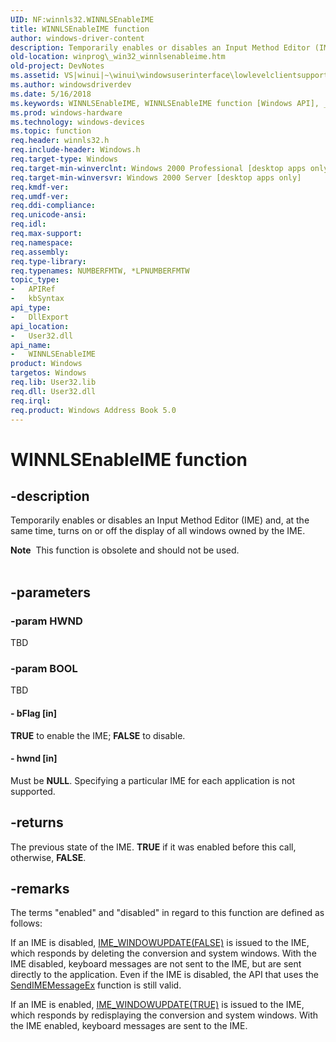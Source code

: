 ```yaml
---
UID: NF:winnls32.WINNLSEnableIME
title: WINNLSEnableIME function
author: windows-driver-content
description: Temporarily enables or disables an Input Method Editor (IME) and, at the same time, turns on or off the display of all windows owned by the IME.
old-location: winprog\_win32_winnlsenableime.htm
old-project: DevNotes
ms.assetid: VS|winui|~\winui\windowsuserinterface\lowlevelclientsupport\misc\winnlsenableime.htm
ms.author: windowsdriverdev
ms.date: 5/16/2018
ms.keywords: WINNLSEnableIME, WINNLSEnableIME function [Windows API], _win32_WINNLSEnableIME, winnls32/WINNLSEnableIME, winprog._win32_winnlsenableime, winui._win32_winnlsenableime
ms.prod: windows-hardware
ms.technology: windows-devices
ms.topic: function
req.header: winnls32.h
req.include-header: Windows.h
req.target-type: Windows
req.target-min-winverclnt: Windows 2000 Professional [desktop apps only]
req.target-min-winversvr: Windows 2000 Server [desktop apps only]
req.kmdf-ver: 
req.umdf-ver: 
req.ddi-compliance: 
req.unicode-ansi: 
req.idl: 
req.max-support: 
req.namespace: 
req.assembly: 
req.type-library: 
req.typenames: NUMBERFMTW, *LPNUMBERFMTW
topic_type:
-	APIRef
-	kbSyntax
api_type:
-	DllExport
api_location:
-	User32.dll
api_name:
-	WINNLSEnableIME
product: Windows
targetos: Windows
req.lib: User32.lib
req.dll: User32.dll
req.irql: 
req.product: Windows Address Book 5.0
---
```


# WINNLSEnableIME function


## -description


Temporarily enables or disables an Input Method Editor (IME) and, at the same time, turns on or off the display of all windows owned by the IME.
        
            
<div class="alert"><b>Note</b>  This function is obsolete and should not be used.</div><div> </div>

## -parameters




### -param HWND

TBD


### -param BOOL

TBD




#### - bFlag [in]

<b>TRUE</b> to enable the IME; <b>FALSE</b> to disable.


#### - hwnd [in]

Must be <b>NULL</b>. Specifying a particular IME for each application is not supported.


## -returns



The previous state of the IME. <b>TRUE</b> if it was enabled before this call, otherwise, <b>FALSE</b>.




## -remarks



The terms "enabled" and "disabled" in regard to this function are defined as follows:
            
                

If an IME is disabled, <a href="https://msdn.microsoft.com/399a567c-b34d-48f5-9bd5-7e3ecc01c1a9">IME_WINDOWUPDATE(FALSE)</a> is issued to the IME, which responds by deleting the conversion and system windows. With the IME disabled, keyboard messages are not sent to the IME, but are sent directly to the application. Even if the IME is disabled, the API that uses the <a href="https://msdn.microsoft.com/f1e6e73b-53f7-456e-b6a9-61841b83c909">SendIMEMessageEx</a> function is still valid.

If an IME is enabled, <a href="https://msdn.microsoft.com/399a567c-b34d-48f5-9bd5-7e3ecc01c1a9">IME_WINDOWUPDATE(TRUE)</a> is issued to the IME, which responds by redisplaying the conversion and system windows. With the IME enabled, keyboard messages are sent to the IME.




